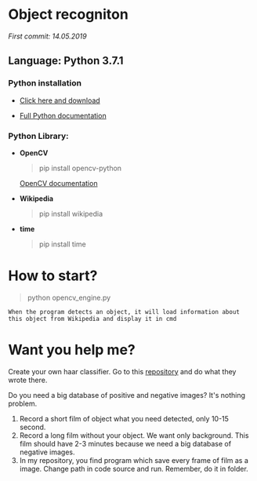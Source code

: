 # Object recogniton

*First commit: 14.05.2019*

## **Language: Python 3.7.1**

### **Python installation**
- [Click here and download](https://www.python.org/)
  
- [Full Python documentation](https://www.python.org/doc/)
  
### **Python Library:**

- **OpenCV**
  > pip install opencv-python
  
  [OpenCV documentation](https://docs.opencv.org/3.0-beta/index.html)
  
- **Wikipedia**
  > pip install wikipedia
  
- **time**
  > pip install time
  
  
# How to start?

  > python opencv_engine.py
    
    When the program detects an object, it will load information about this object from Wikipedia and display it in cmd
  


# Want you help me?

Create your own haar classifier. Go to this [repository](https://github.com/mrnugget/opencv-haar-classifier-training) and do what they wrote there.

Do you need a big database of positive and negative images? 
It's nothing problem.

  1. Record a short film of object what you need detected, only 10-15 second.
  2. Record a long film without your object. We want only background. This film should have 2-3 minutes because we need a big database of negative images.
  3. In my repository, you find program which save every frame of film as a image. Change path in code source and run. Remember, do it in folder.



